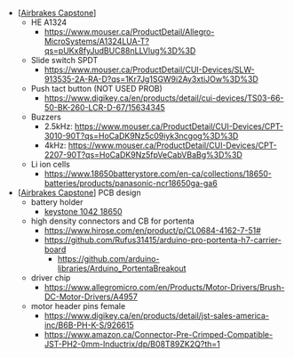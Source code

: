 - [[Airbrakes Capstone]]
	- HE A1324
		- https://www.mouser.ca/ProductDetail/Allegro-MicroSystems/A1324LUA-T?qs=pUKx8fyJudBUC88nLLVlug%3D%3D
	- Slide switch  SPDT
		- https://www.mouser.ca/ProductDetail/CUI-Devices/SLW-913535-2A-RA-D?qs=1Kr7Jg1SGW9i2Ay3xtiJOw%3D%3D
	- Push tact button (NOT USED PROB)
		- https://www.digikey.ca/en/products/detail/cui-devices/TS03-66-50-BK-260-LCR-D-67/15634345
	- Buzzers
		- 2.5kHz: https://www.mouser.ca/ProductDetail/CUI-Devices/CPT-3010-90T?qs=HoCaDK9Nz5c09iyk3ncgog%3D%3D
		- 4kHz: https://www.mouser.ca/ProductDetail/CUI-Devices/CPT-2207-90T?qs=HoCaDK9Nz5fpVeCabVBaBg%3D%3D
	- Li ion cells
		- https://www.18650batterystore.com/en-ca/collections/18650-batteries/products/panasonic-ncr18650ga-ga6
- [[Airbrakes Capstone]] PCB design
	- battery holder
		- [keystone 1042 18650](https://www.digikey.ca/en/products/detail/keystone-electronics/1042/2745668)
	- high density connectors and CB for portenta
		- https://www.hirose.com/en/product/p/CL0684-4162-7-51#
		- https://github.com/Rufus31415/arduino-pro-portenta-h7-carrier-board
			- https://github.com/arduino-libraries/Arduino_PortentaBreakout
	- driver chip
		- https://www.allegromicro.com/en/Products/Motor-Drivers/Brush-DC-Motor-Drivers/A4957
	- motor header pins female
		- https://www.digikey.ca/en/products/detail/jst-sales-america-inc/B6B-PH-K-S/926615
		- https://www.amazon.ca/Connector-Pre-Crimped-Compatible-JST-PH2-0mm-Inductrix/dp/B08T89ZK2Q?th=1

[//begin]: # "Autogenerated link references for markdown compatibility"
[Airbrakes Capstone]: <../pages-ls/Airbrakes Capstone> "Airbrakes Capstone"
[//end]: # "Autogenerated link references"